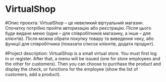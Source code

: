 # VirtualShop

#Опис проєкта: VirtualShop – це невеликий віртуальний магазин. Спочатку потрібно пройти авторизацію або реєстрацію. 
Після цього буде видане меню (одне – для співробітників магазину, а інше – для клієнтів). 
Після можна обрати покупку товару та виведення чеку, або функції для співробітника (показати список клієнтів, додати продукт).

#Project description: VirtualShop is a small virtual store. You must first log in or register.
After that, a menu will be issued (one for store employees and the other for customers).
Then you can choose to purchase the product and display the check, or functions for the employee (show the list of customers, add a product).
